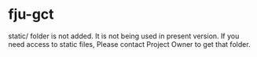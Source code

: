 # fju-gct

static/ folder is not added. It is not being used in present version. If you need access to static files,
Please contact Project Owner to get that folder.
